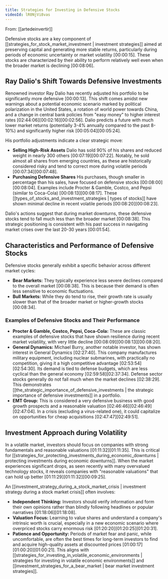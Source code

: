 ```yaml
---
title: Strategies for Investing in Defensive Stocks
videoId: lR0NjVi8vas
---
```


From: [[artedeinvertir]] <br/> 

Defensive stocks are a key component of [[strategies_for_stock_market_investment | investment strategies]] aimed at preserving capital and generating more stable returns, particularly during periods of economic uncertainty or market volatility <a class="yt-timestamp" data-t="00:00:15">[00:00:15]</a>. These stocks are characterized by their ability to perform relatively well even when the broader market is declining <a class="yt-timestamp" data-t="00:08:06">[00:08:06]</a>.

## Ray Dalio's Shift Towards Defensive Investments

Renowned investor Ray Dalio has recently adjusted his portfolio to be significantly more defensive <a class="yt-timestamp" data-t="00:00:13">[00:00:13]</a>. This shift comes amidst new warnings about a potential economic scenario marked by political polarization in the United States, a rotation of world power towards China, and a change in central bank policies from "easy money" to higher interest rates <a class="yt-timestamp" data-t="02:44:06">[02:44:06]</a><a class="yt-timestamp" data-t="00:02:16">[00:02:16]</a><a class="yt-timestamp" data-t="00:02:56">[00:02:56]</a>. Dalio predicts a future with much lower market returns (potentially 3-4% annually compared to the past 8-10%) and significantly higher risk <a class="yt-timestamp" data-t="00:05:04">[00:05:04]</a><a class="yt-timestamp" data-t="00:05:24">[00:05:24]</a>.

His portfolio adjustments indicate a clear strategic move:
*   **Selling High-Risk Assets** Dalio has sold 90% of his shares and reduced weight in nearly 300 others <a class="yt-timestamp" data-t="00:07:19">[00:07:19]</a><a class="yt-timestamp" data-t="00:07:22">[00:07:22]</a>. Notably, he sold almost all shares from emerging countries, as these are historically considered risky and tend to correct more during volatile periods <a class="yt-timestamp" data-t="00:07:34">[00:07:34]</a><a class="yt-timestamp" data-t="00:07:48">[00:07:48]</a>.
*   **Purchasing Defensive Shares** His purchases, though smaller in percentage than his sales, have focused on defensive stocks <a class="yt-timestamp" data-t="00:08:00">[00:08:00]</a><a class="yt-timestamp" data-t="00:08:04">[00:08:04]</a>. Examples include Procter & Gamble, Costco, and Pepsi (similar to Coca-Cola) <a class="yt-timestamp" data-t="00:08:13">[00:08:13]</a><a class="yt-timestamp" data-t="00:08:17">[00:08:17]</a>. These [[types_of_stocks_and_investment_strategies | types of stocks]] have shown minimal decline in recent volatile periods <a class="yt-timestamp" data-t="00:08:20">[00:08:20]</a><a class="yt-timestamp" data-t="00:08:23">[00:08:23]</a>.

Dalio's actions suggest that during market downturns, these defensive stocks tend to fall much less than the broader market <a class="yt-timestamp" data-t="00:08:38">[00:08:38]</a>. This strategic positioning is consistent with his past success in navigating market crises over the last 20-30 years <a class="yt-timestamp" data-t="00:01:54">[00:01:54]</a>.

## Characteristics and Performance of Defensive Stocks

Defensive stocks generally exhibit a specific behavior across different market cycles:
*   **Bear Markets:** They typically experience less severe declines compared to the overall market <a class="yt-timestamp" data-t="00:08:38">[00:08:38]</a>. This is because their demand is often less sensitive to economic fluctuations.
*   **Bull Markets:** While they do tend to rise, their growth rate is usually slower than that of the broader market or higher-growth stocks <a class="yt-timestamp" data-t="00:08:34">[00:08:34]</a>.

### Examples of Defensive Stocks and Their Performance

*   **Procter & Gamble, Costco, Pepsi, Coca-Cola:** These are classic examples of defensive stocks that have shown resilience during recent market volatility, with very little decline <a class="yt-timestamp" data-t="00:08:09">[00:08:09]</a><a class="yt-timestamp" data-t="00:08:13">[00:08:13]</a><a class="yt-timestamp" data-t="00:08:20">[00:08:20]</a>.
*   **General Dynamics:** Michael Burry, another notable investor, has shown interest in General Dynamics <a class="yt-timestamp" data-t="02:27:40">[02:27:40]</a>. This company manufactures military equipment, including nuclear submarines, with practically no competition, giving it a high competitive advantage <a class="yt-timestamp" data-t="02:53:54">[02:53:54]</a><a class="yt-timestamp" data-t="02:54:30">[02:54:30]</a>. Its demand is tied to defense budgets, which are less cyclical than the general economy <a class="yt-timestamp" data-t="02:59:58">[02:59:58]</a><a class="yt-timestamp" data-t="02:37:34">[02:37:34]</a>. Defense sector stocks generally do not fall much when the market declines <a class="yt-timestamp" data-t="02:38:29">[02:38:29]</a>. This demonstrates [[the_strategic_importance_of_defensive_investments | the strategic importance of defensive investments]] in a portfolio.
*   **EMT Group:** This is considered a very defensive business with good growth prospects and a reasonable valuation <a class="yt-timestamp" data-t="02:46:46">[02:46:46]</a><a class="yt-timestamp" data-t="02:46:49">[02:46:49]</a><a class="yt-timestamp" data-t="02:47:04">[02:47:04]</a>. In a crisis (excluding a virus-related one), it could capitalize on opportunities for cheap acquisitions <a class="yt-timestamp" data-t="02:47:47">[02:47:47]</a><a class="yt-timestamp" data-t="02:49:51">[02:49:51]</a>.

## Investment Approach during Volatility

In a volatile market, investors should focus on companies with strong fundamentals and reasonable valuations <a class="yt-timestamp" data-t="01:11:32">[01:11:32]</a><a class="yt-timestamp" data-t="01:11:35">[01:11:35]</a>. This is critical for [[strategies_for_protecting_investments_during_economic_downturns | protecting investments during economic downturns]]. When the market experiences significant drops, as seen recently with many overvalued technology stocks, it reveals companies with "reasonable valuations" that can hold up better <a class="yt-timestamp" data-t="01:11:29">[01:11:29]</a><a class="yt-timestamp" data-t="01:11:32">[01:11:32]</a><a class="yt-timestamp" data-t="00:09:25">[00:09:25]</a>.

An [[investment_strategy_during_a_stock_market_crisis | investment strategy during a stock market crisis]] often involves:
*   **Independent Thinking:** Investors should verify information and form their own opinions rather than blindly following headlines or popular narratives <a class="yt-timestamp" data-t="01:18:06">[01:18:06]</a><a class="yt-timestamp" data-t="01:18:08">[01:18:08]</a>.
*   **Valuation Focus:** Learning to value shares and understand a company's intrinsic worth is crucial, especially in a new economic scenario where overpriced stocks carry enormous risk <a class="yt-timestamp" data-t="01:20:20">[01:20:20]</a><a class="yt-timestamp" data-t="01:20:25">[01:20:25]</a><a class="yt-timestamp" data-t="01:20:31">[01:20:31]</a>.
*   **Patience and Opportunity:** Periods of market fear and panic, while uncomfortable, are often the best times for long-term investors to find and acquire high-quality assets at discounted prices <a class="yt-timestamp" data-t="01:00:17">[01:00:17]</a><a class="yt-timestamp" data-t="01:00:20">[01:00:20]</a><a class="yt-timestamp" data-t="01:00:21">[01:00:21]</a>. This aligns with [[strategies_for_investing_in_volatile_economic_environments | strategies for investing in volatile economic environments]] and [[investment_strategies_for_a_bear_market | bear market investment strategies]].